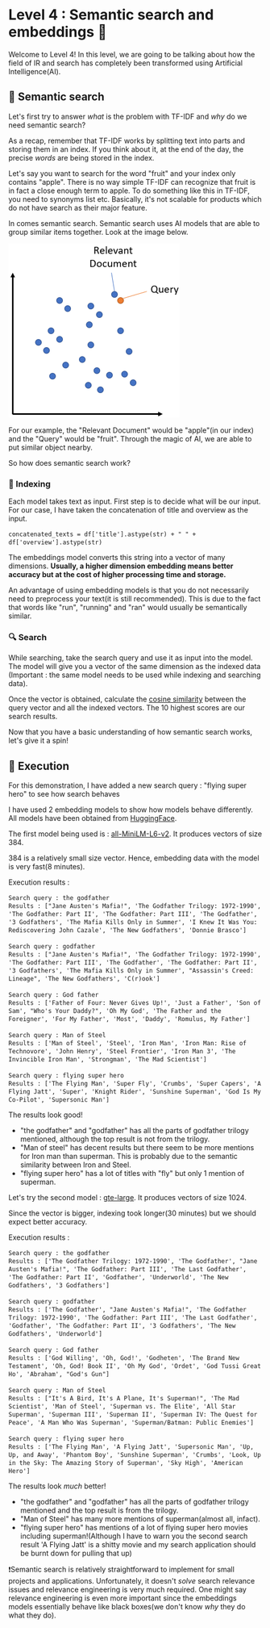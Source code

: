 # Level 4 : Semantic search and embeddings 🧠

Welcome to Level 4! In this level, we are going to be talking about how the field of IR and search has completely been transformed using Artificial Intelligence(AI).

## 🤖 Semantic search

Let's first try to answer _what_ is the problem with TF-IDF and _why_ do we need semantic search?

As a recap, remember that TF-IDF works by splitting text into parts and storing them in an index.
If you think about it, at the end of the day, the precise _words_ are being stored in the index.

Let's say you want to search for the word "fruit" and your index only contains "apple". There is no way simple TF-IDF can recognize that fruit is in fact a close enough term to apple.
To do something like this in TF-IDF, you need to synonyms list etc. Basically, it's not scalable for products which do not have search as their major feature.

In comes semantic search. Semantic search uses AI models that are able to group similar items together. Look at the image below.

![Semantic Search](SemanticSearch.png "Semantic Search. Credit : Sentence-Transformer documentation")

For our example, the "Relevant Document" would be "apple"(in our index) and the "Query" would be "fruit". Through the magic of AI, we are able to put similar object nearby.

So how does semantic search work?

### 📁 Indexing

Each model takes text as input. First step is to decide what will be our input. For our case, I have taken the concatenation of title and overview as the input.

```
concatenated_texts = df['title'].astype(str) + " " + df['overview'].astype(str)
```

The embeddings model converts this string into a vector of many dimensions. **Usually, a higher dimension embedding means better accuracy but at the cost of higher processing time and storage.**

An advantage of using embedding models is that you do not necessarily need to preprocess your text(it is still recommended). This is due to the fact that words like "run", "running" and "ran" would usually be semantically similar.

### 🔍 Search

While searching, take the search query and use it as input into the model. The model will give you a vector of the same dimension as the indexed data
(Important : the same model needs to be used while indexing and searching data).

Once the vector is obtained, calculate the [cosine similarity](https://www.sciencedirect.com/topics/computer-science/cosine-similarity) between the query vector and all the indexed vectors. The 10 highest scores are our search results.

Now that you have a basic understanding of how semantic search works, let's give it a spin!

## 🚀 Execution

For this demonstration, I have added a new search query : "flying super hero" to see how search behaves

I have used 2 embedding models to show how models behave differently. All models have been obtained from [HuggingFace](https://huggingface.co/).

The first model being used is : [all-MiniLM-L6-v2](https://huggingface.co/sentence-transformers/all-MiniLM-L6-v2). It produces vectors of size 384.

384 is a relatively small size vector. Hence, embedding data with the model is very fast(8 minutes).

Execution results : 
```
Search query : the godfather
Results : ["Jane Austen's Mafia!", 'The Godfather Trilogy: 1972-1990', 'The Godfather: Part II', 'The Godfather: Part III', 'The Godfather', '3 Godfathers', 'The Mafia Kills Only in Summer', 'I Knew It Was You: Rediscovering John Cazale', 'The New Godfathers', 'Donnie Brasco']

Search query : godfather
Results : ["Jane Austen's Mafia!", 'The Godfather Trilogy: 1972-1990', 'The Godfather: Part III', 'The Godfather', 'The Godfather: Part II', '3 Godfathers', 'The Mafia Kills Only in Summer', "Assassin's Creed: Lineage", 'The New Godfathers', 'C(r)ook']

Search query : God father
Results : ['Father of Four: Never Gives Up!', 'Just a Father', 'Son of Sam', "Who's Your Daddy?", 'Oh My God', 'The Father and the Foreigner', 'For My Father', 'Most', 'Daddy', 'Romulus, My Father']

Search query : Man of Steel
Results : ['Man of Steel', 'Steel', 'Iron Man', 'Iron Man: Rise of Technovore', 'John Henry', 'Steel Frontier', 'Iron Man 3', 'The Invincible Iron Man', 'Strongman', 'The Mad Scientist']

Search query : flying super hero
Results : ['The Flying Man', 'Super Fly', 'Crumbs', 'Super Capers', 'A Flying Jatt', 'Super', 'Knight Rider', 'Sunshine Superman', 'God Is My Co-Pilot', 'Supersonic Man']
```

The results look good!
- "the godfather" and "godfather" has all the parts of godfather trilogy mentioned, although the top result is not from the trilogy.
- "Man of steel" has decent results but there seem to be more mentions for Iron man than superman. This is probably due to the semantic similarity between Iron and Steel.
- "flying super hero" has a lot of titles with "fly" but only 1 mention of superman.

Let's try the second model : [gte-large](https://huggingface.co/thenlper/gte-large). It produces vectors of size 1024.

Since the vector is bigger, indexing took longer(30 minutes) but we should expect better accuracy.

Execution results : 
```
Search query : the godfather
Results : ['The Godfather Trilogy: 1972-1990', 'The Godfather', "Jane Austen's Mafia!", 'The Godfather: Part III', 'The Last Godfather', 'The Godfather: Part II', 'Godfather', 'Underworld', 'The New Godfathers', '3 Godfathers']

Search query : godfather
Results : ['The Godfather', "Jane Austen's Mafia!", 'The Godfather Trilogy: 1972-1990', 'The Godfather: Part III', 'The Last Godfather', 'Godfather', 'The Godfather: Part II', '3 Godfathers', 'The New Godfathers', 'Underworld']

Search query : God father
Results : ['God Willing', 'Oh, God!', 'Godheten', 'The Brand New Testament', 'Oh, God! Book II', 'Oh My God', 'Ordet', 'God Tussi Great Ho', 'Abraham', "God's Gun"]

Search query : Man of Steel
Results : ["It's A Bird, It's A Plane, It's Superman!", 'The Mad Scientist', 'Man of Steel', 'Superman vs. The Elite', 'All Star Superman', 'Superman III', 'Superman II', 'Superman IV: The Quest for Peace', 'A Man Who Was Superman', 'Superman/Batman: Public Enemies']

Search query : flying super hero
Results : ['The Flying Man', 'A Flying Jatt', 'Supersonic Man', 'Up, Up, and Away', 'Phantom Boy', 'Sunshine Superman', 'Crumbs', 'Look, Up in the Sky: The Amazing Story of Superman', 'Sky High', 'American Hero']
```

The results look _much_ better!
- "the godfather" and "godfather" has all the parts of godfather trilogy mentioned and the top result is from the trilogy.
- "Man of Steel" has many more mentions of superman(almost all, infact).
- "flying super hero" has mentions of a lot of flying super hero movies including superman!(Although I have to warn you the second search result 'A Flying Jatt' is a shitty movie and my search application should be burnt down for pulling that up)

❗Semantic search is relatively straightforward to implement for small projects and applications. Unfortunately, it doesn't _solve_ search relevance issues and relevance engineering is very much required.
One might say relevance engineering is even more important since the embeddings models essentially behave like black boxes(we don't know _why_ they do what they do).





